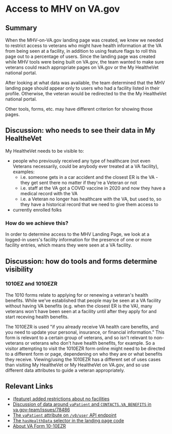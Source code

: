 # Access to MHV on VA.gov

## Summary

When the MHV-on-VA.gov landing page was created, we knew we needed to restrict access to veterans who might have health information at the VA from being seen at a facility, in addition to using feature flags to roll this page out to a percentage of users. Since the landing page was created while MHV tools were being built on VA.gov, the team wanted to make sure veterans could reach appropriate pages on VA.gov or the My HealtheVet national portal.

After looking at what data was available, the team determined that the MHV landing page should appear only to users who had a facility listed in their profile. Otherwise, the veteran would be redirected to the the My HealtheVet national portal.

Other tools, forms, etc. may have different criterion for showing those pages.

## Discussion: who needs to see their data in My HealtheVet

My HealtheVet needs to be visible to:

- people who previously received any type of healthcare (not even Veterans necessarily, could be anybody ever treated at a VA facility), examples:
  - i.e. someone gets in a car accident and the closest ER is the VA - they get sent there no matter if they're a Veteran or not
  - i.e. staff at the VA got a COVID vaccine in 2020 and now they have a medical record with the VA
  - i.e. a Veteran no longer has healthcare with the VA, but used to, so they have a historical record that we need to give them access to
- currently enrolled folks

### How do we achieve this?

In order to determine access to the MHV Landing Page, we look at a logged-in users's facility information for the presence of one or more facility entries, which means they were seen at a VA facility.

## Discussion: how do tools and forms determine visibility

### 1010EZ and 1010EZR

The 1010 forms relate to applying for or renewing a veteran's health benefits. While we've established that people may be seen at a VA facility without having VA benefits (e.g. when the closest ER is the VA), many veterans won't have been seen at a facility until after they apply for and start receving health benefits.

The 1010EZR is used "if you already receive VA health care benefits, and you need to update your personal, insurance, or financial information." This form is relevant to a certain group of veterans, and so isn't relevant to non-veterans or veterans who don't have health benefits, for example. So a visitor attempting to visit the 1010EZR form online might need to be directed to a different form or page, dependening on who they are or what benefits they receive. Viewing/using the 1010EZR has a different set of uses cases than visiting My HealtheVet or My HealtheVet on VA.gov, and so use different data attributes to guide a veteran appropriately.


## Relevant Links

- [(feature) added restrictions about no facilities](https://github.com/department-of-veterans-affairs/vets-website/pull/23612)
- [Discussion of data around `vaPatient` and `CONTACTS.VA_BENEFITS` in va.gov-team/issues/78486](https://github.com/department-of-veterans-affairs/va.gov-team/issues/78486)
- [The `vaPatient` attribute on `/v0/user` API endpoint](https://github.com/department-of-veterans-affairs/vets-api/blob/master/app/models/user.rb#L321:L321)
- [The `hasHealthData` selector in the landing page code](https://github.com/department-of-veterans-affairs/vets-website/blob/main/src/applications/mhv-landing-page/selectors/hasHealthData.js)
- [About VA Form 10-10EZR](https://www.va.gov/find-forms/about-form-10-10ezr/)
